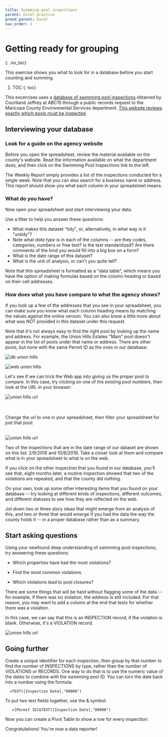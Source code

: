 ```yaml
---
title: Swimming pool inspections
parent: Excel practice
grand_parent: Excel
nav_order: 3
---
```


# Getting ready for grouping
{: .no_toc}


This exercise shows you what to look for in a database before you start counting and summing.

1. TOC
{: toc}

This excercises uses a [database of swimming pool inspections]({{site.baseurl}}/assets/data/swimmingpool_inspections_mces.xlsx) obtained by Courtland Jeffrey at ABC15 through a public records request to the Maricopa County Environmental Services department. [This website reviews exactly which pools must be inspected](https://www.maricopa.gov/2584/Public-Swimming-Pools).

## Interviewing your database

### Look for a guide on the agency website

Before you open the spreadsheet, review the material available on the county's website. Read the information available on what the department does, and then click on the Swimming Pool Inspections link to the left.

The Weekly Report simply provides a list of the inspections conducted for a single week. Note that you can also search for a business name or address.
This report should show you what each column in your spreadsheet means.

### What do you have?
Now open your spreadsheet and start interviewing your data.

Use a filter to help you answer these questions:

* What makes this dataset "tidy", or, alternatively, in what way is it "untidy"?
* Note what _data type_ is in each of the columns -- are they codes, categories, numbers or free text? Is the text standardized? Are there comments of the kind you would fill into a big box on a form?
* What is the date range of this dataset?
* What is the unit of analysis, or can't you quite tell?

Note that this spreadsheet is formatted as a "data table", which means you have the option of making formulas based on the column heading or based on their cell addresses.

### How does what you have compare to what the agency shows?

If you look up a few of the addresses that you see in  your spreadsheet, you can make sure you know what each column heading means by matching the values against the online version. You can also know a little more about what was NOT provided in this dataset under this request.

Note that it's not always easy to find the right pool by looking up the name and address. For example, the Union Hills Estates "Main" pool doesn't appear in the list of pools under that name or address. There are other pools, but none with the same Permit ID as the ones in our database:

![db union hills]({{site.baseurl}}/assets/images/05-swimmingpool-unionhills.png)


![web union hills]({{site.baseurl}}/assets/images/05-swimmingpool-unionhills-web.png)


Let's see if we can trick the Web app into giving us the proper pool to compare. In this case, try clicking on one of the existing pool numbers, then look at the URL in your browser:

![union hills url]({{site.baseurl}}/assets/images/05-swimmingpool-unionhills-url.png)

<br><br>Change the url to one in your spreadsheet, then filter your spreadsheet for just that pool:<br><br>

![union hills url]({{site.baseurl}}/assets/images/05-swimmingpool-unionhills-list.png)

Two of the inspections that are in the date range of our dataset are shown on this list: 2/9/2016 and 10/6/2016. Take a closer look at them and compare what is in your spreadsheet to what is on the web.

If you click on the other inspection that you found in our database, you'll see that, eight months later, a routine inspection showed that two of the violations are repeated, and that the county did nothing.

On your own, look up some other interesting items that you found on your database -- try looking at different kinds of inspections, different outcomes, and different statuses to see how they are reflected on the web.

Jot down two or three story ideas that might emerge from an analysis of this, and two or three that would emerge if you had the data the way the county holds it -- in a proper database rather than as a summary.

## Start asking questions

Using your newfound deep understanding of swimming pool inspections, try answering these questions:

* Which properties have had the most violations?

* Find the most common violations.

* Which violations lead to pool closures?

There are some things that will be hard without flagging some of the data -- for example, if there was no violation, the address is still included. For that reason, you may want to add a column at the end that tests for whether there was a violation.

In this case, we can say that this is an INSPECTION record, if the violation is blank. Otherwise, it's a VIOLATION record.

![union hills url]({{site.baseurl}}/assets/images/05-swimmingpool-isblank.png)

## Going further

Create a unique identifier for each inspection, then group by that number to find the number of INSPECTIONS by type, rather than the number of VIOLATIONS or RECORDS. One way to do that is to use the numeric value of the dates to combine with the swimming pool ID. You can turn the date back into a number using the formula:

      =TEXT([Inspection Date],"00000")

To put two text fields together, use the & symbol:

       =[Permit ID]&TEXT([Inspection Date],"00000")

 Now you can create a Pivot Table to show a row for every inspection:

Congratulations!  You're now a data reporter!
